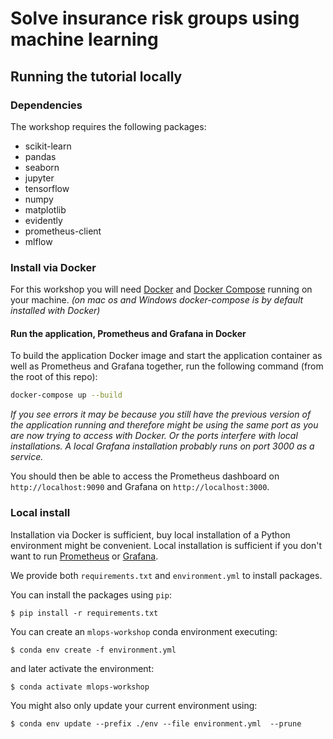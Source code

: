 # Solve insurance risk groups using machine learning

## Running the tutorial locally

### Dependencies

The workshop requires the following packages:

- scikit-learn
- pandas
- seaborn
- jupyter
- tensorflow
- numpy
- matplotlib
- evidently
- prometheus-client
- mlflow

### Install via Docker

For this workshop you will need [Docker](https://docs.docker.com/get-docker/) and [Docker Compose](https://docs.docker.com/compose/install/) running on your machine. *(on mac os and Windows docker-compose is by default installed with Docker)*

#### Run the application, Prometheus and Grafana in Docker

To build the application Docker image and start the application container as well as Prometheus and Grafana together, run the following command (from the root of this repo):

``` sh
docker-compose up --build
```

*If you see errors it may be because you still have the previous version of the application running and therefore might be using the same port as you are now trying to access with Docker. Or the ports interfere with local installations. A local Grafana installation probably runs on port 3000 as a service.*

You should then be able to access the Prometheus dashboard on `http://localhost:9090` and Grafana on `http://localhost:3000`.

### Local install

Installation via Docker is sufficient, buy local installation of a Python environment might be convenient. Local installation is sufficient if you don't want to run [Prometheus](https://prometheus.io) or [Grafana](http://grafana.com). 

We provide both `requirements.txt` and `environment.yml` to install packages.

You can install the packages using `pip`:

```
$ pip install -r requirements.txt
```

You can create an `mlops-workshop` conda environment executing:

```
$ conda env create -f environment.yml
```

and later activate the environment:

```
$ conda activate mlops-workshop
```

You might also only update your current environment using:

```
$ conda env update --prefix ./env --file environment.yml  --prune
```

